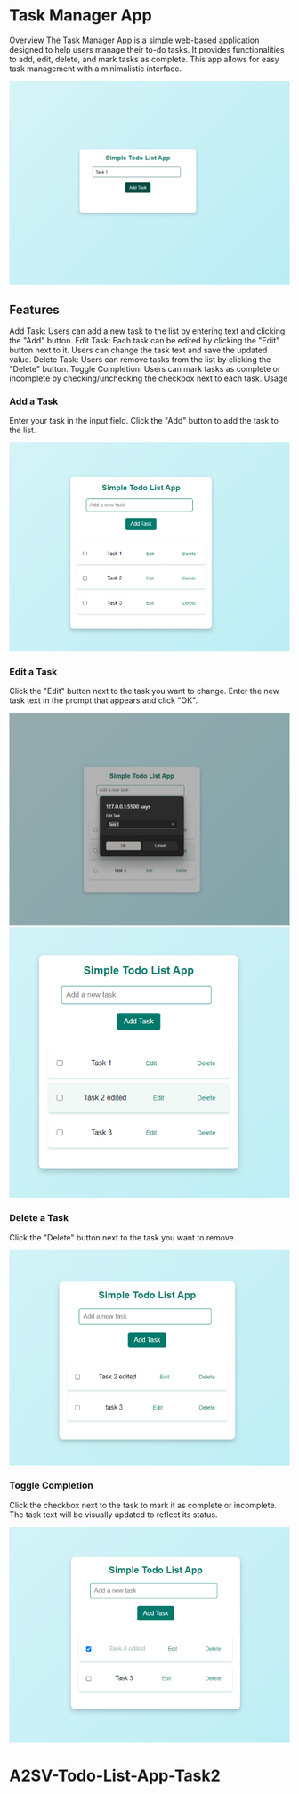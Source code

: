 
# Task Manager App

Overview
The Task Manager App is a simple web-based application designed to help users manage their to-do tasks. It provides functionalities to add, edit, delete, and mark tasks as complete. This app allows for easy task management with a minimalistic interface.

![alt text](ss/image.png)

## Features

Add Task: Users can add a new task to the list by entering text and clicking the "Add" button.
Edit Task: Each task can be edited by clicking the "Edit" button next to it. Users can change the task text and save the updated value.
Delete Task: Users can remove tasks from the list by clicking the "Delete" button.
Toggle Completion: Users can mark tasks as complete or incomplete by checking/unchecking the checkbox next to each task.
Usage

### Add a Task

Enter your task in the input field.
Click the "Add" button to add the task to the list.

![alt text](ss/image-1.png)

### Edit a Task

Click the "Edit" button next to the task you want to change.
Enter the new task text in the prompt that appears and click "OK".

![alt text](ss/image-2.png)
![alt text](ss/image-3.png)

### Delete a Task

Click the "Delete" button next to the task you want to remove.

![alt text](ss/image-4.png)

### Toggle Completion

Click the checkbox next to the task to mark it as complete or incomplete. The task text will be visually updated to reflect its status.

![alt text](ss/image-5.png)
# A2SV-Todo-List-App-Task2
